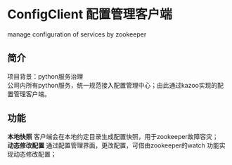 # ConfigClient 配置管理客户端
manage configuration of services by zookeeper

## 简介
项目背景：python服务治理<br>
公司内所有python服务，统一规范接入配置管理中心；由此通过kazoo实现的配置管理客户端。<br>

## 功能
**本地快照**  客户端会在本地约定目录生成配置快照，用于zookeeper故障容灾；<br>
**动态修改配置** 通过配置管理界面，更改配置，可借由zookeeper的watch 功能实现动态修改配置；<br>
